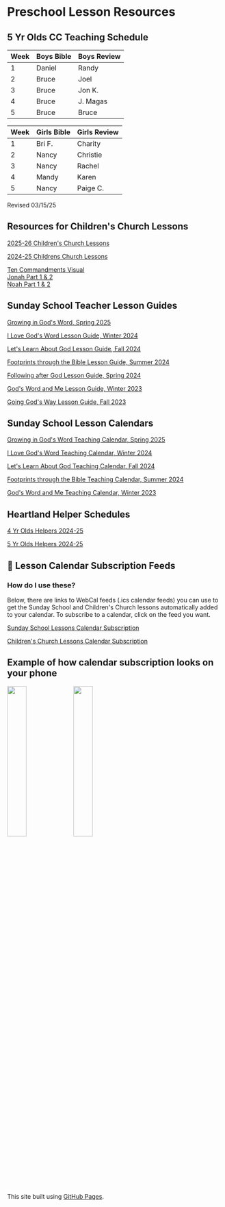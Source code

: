 # Preschool Lesson Resources


## 5 Yr Olds CC Teaching Schedule 

| Week | Boys Bible | Boys Review |
|------|------------|-------------|
| 1    | Daniel  |Randy |
| 2    | Bruce | Joel |
| 3    | Bruce | Jon K. |
| 4    | Bruce | J. Magas |
| 5    | Bruce | Bruce |

| Week | Girls Bible | Girls Review |
|------|------------|-------------|
| 1    |  Bri F.  | Charity |
| 2    | Nancy | Christie |
| 3    | Nancy | Rachel |
| 4    | Mandy | Karen |
| 5    | Nancy | Paige C. |

 Revised 03/15/25

## Resources for Children's Church Lessons   

[2025-26 Children's Church Lessons](https://yhsmedia.github.io/lessons/2025-26%20Childrens%20Church%20Lessons%20PDF.pdf)

[2024-25 Childrens Church Lessons](https://yhsmedia.github.io/lessons/2024-25%20Childrens%20Church%20Lessons%20PDF.pdf)

[Ten Commandments Visual](https://yhsmedia.github.io/lessons/Ten%20Commandments%20Visual.pdf)  
[Jonah Part 1 & 2](https://yhsmedia.github.io/lessons/Jonah%20Part%201%20and%202.pdf)  
[Noah Part 1 & 2](https://yhsmedia.github.io/lessons/Noah%20Part%201%20%26%202.pdf)  

## Sunday School Teacher Lesson Guides   
[Growing in God's Word, Spring 2025](https://yhsmedia.github.io/lessons/Growing%20In%20Gods%20Word%20Teacher%20Guide.pdf)  

[I Love God's Word Lesson Guide, Winter 2024](https://yhsmedia.github.io/lessons/I%20Love%20God’s%20Word%20Teacher%20Guide.pdf)  

[Let's Learn About God Lesson Guide, Fall 2024](https://yhsmedia.github.io/lessons/Let's%20Learn%20About%20God%20Teacher%20Guide.pdf)  

[Footprints through the Bible Lesson Guide, Summer 2024](https://yhsmedia.github.io/lessons/Footprints%20Through%20the%20Bible%20Teacher%20Guide.pdf) 
 
[Following after God Lesson Guide, Spring 2024](https://yhsmedia.github.io/lessons/Following%20After%20God%20Teacher%20Guide%20-%20%20Spring.pdf)  

[God's Word and Me Lesson Guide, Winter 2023](https://yhsmedia.github.io/lessons/God’s%20Word%20and%20Me%20Teacher%20Guide%20PDF.pdf)  

[Going God's Way Lesson Guide, Fall 2023](https://yhsmedia.github.io/lessons/Going%20Gods%20Way%20Teacher%20Guide.pdf)  


## Sunday School Lesson Calendars  

[Growing in God's Word Teaching Calendar, Spring 2025](https://yhsmedia.github.io/lessons/Growing%20in%20God's%20Word%20%20Spring%202025%20Calendar.pdf)

[I Love God's Word Teaching Calendar, Winter 2024](https://yhsmedia.github.io/lessons/I%20Love%20God%E2%80%99s%20Word%20Teaching%20Calendar%2C%20Winter%202024.pdf)

[Let's Learn About God Teaching Calendar, Fall 2024](https://yhsmedia.github.io/lessons/SS%20Calendar%20Fall%202024%20Let's%20Learn%20About%20God%20.pdf)

[Footprints through the Bible Teaching Calendar, Summer 2024](https://yhsmedia.github.io/lessons/SS%20Calendar%20Summer%202024%20Footprints%20through%20the%20Bible.pdf)  

[God's Word and Me Teaching Calendar, Winter 2023](https://yhsmedia.github.io/lessons/SS%20Calendar%20Winter%202023%20God's%20Word%20and%20Me.pdf)  

## Heartland Helper Schedules

[4 Yr Olds Helpers 2024-25](https://yhsmedia.github.io/lessons/Heartland%20Helpers%204yr%20olds%2024-25.pdf)

[5 Yr Olds Helpers 2024-25](https://yhsmedia.github.io/lessons/Heartland%20Helpers%205yr%20olds%2024-25.pdf)


## 📆 Lesson Calendar Subscription Feeds 

### How do I use these?
Below, there are links to WebCal feeds (.ics calendar feeds) you can use to get the Sunday School and Children's Church lessons automatically added to your calendar. To subscribe to a calendar, click on the feed you want.  

[Sunday School Lessons Calendar Subscription](webcal://p56-caldav.icloud.com/published/2/MTM5MTEzNzAzMTM5MTEzN1Amw3kZHQnWL_DB0tTpgRT5Gugji6vtJl9VEAN-jc-btgOtjt0Cm_Y78lenmZxlsJnXOZJ335fF2qpZ9hqC1HE)   

[Children's Church Lessons Calendar Subscription](webcal://p56-caldav.icloud.com/published/2/MTM5MTEzNzAzMTM5MTEzN1Amw3kZHQnWL_DB0tTpgRQg8OlDN9sdE6c9Wc8AqnARYJ39wvSO__g9nJc7dE9JdGuYBwRKFd3cjAgWxAAk9o0)  

## Example of how calendar subscription looks on your phone
<img align="top" src="https://yhsmedia.github.io/lessons/IMG_2376.jpeg" width="30%" height="30%"> <img align="top" src="https://yhsmedia.github.io/lessons/Lesson%20Detail.png" width="30%" height="30%">  

  
This site built using [GitHub Pages](https://pages.github.com/).
